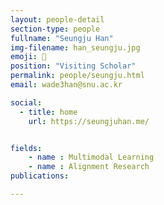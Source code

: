 ```yaml
---
layout: people-detail
section-type: people
fullname: "Seungju Han"
img-filename: han_seungju.jpg
emoji: 🤸
position: "Visiting Scholar"
permalink: people/seungju.html
email: wade3han@snu.ac.kr

social:
  - title: home
    url: https://seungjuhan.me/


fields:
    - name : Multimodal Learning
    - name : Alignment Research
publications:

---
```

